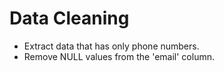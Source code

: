 # Data Cleaning 

- Extract data that has only phone numbers. 
- Remove NULL values from the 'email' column.
